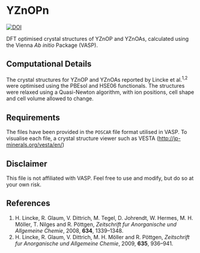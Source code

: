 # YZnOPn

[![DOI](https://zenodo.org/badge/332887692.svg)](https://zenodo.org/badge/latestdoi/332887692)

DFT optimised crystal structures of YZnOP and YZnOAs, calculated using the Vienna *Ab initio* Package (VASP).

## Computational Details

The crystal structures for YZnOP and YZnOAs reported by Lincke et al.<sup>1,2</sup> were optimised using the PBEsol and HSE06 functionals. The structures were relaxed using a Quasi-Newton algorithm, with ion positions, cell shape and cell volume allowed to change.

## Requirements

The files have been provided in the `POSCAR` file format utilised in VASP. To visualise each file, a crystal structure viewer such as VESTA (http://jp-minerals.org/vesta/en/)

## Disclaimer

This file is not affiliated with VASP. Feel free to use and modify, but do so at your own risk.

## References

1. H. Lincke, R. Glaum, V. Dittrich, M. Tegel, D. Johrendt, W. Hermes, M. H. Möller, T. Nilges and R. Pöttgen, *Zeitschrift fur Anorganische und Allgemeine Chemie*, 2008, **634**, 1339–1348.
2. H. Lincke, R. Glaum, V. Dittrich, M. H. Möller and R. Pöttgen, *Zeitschrift fur Anorganische und Allgemeine Chemie*, 2009, **635**, 936–941.

